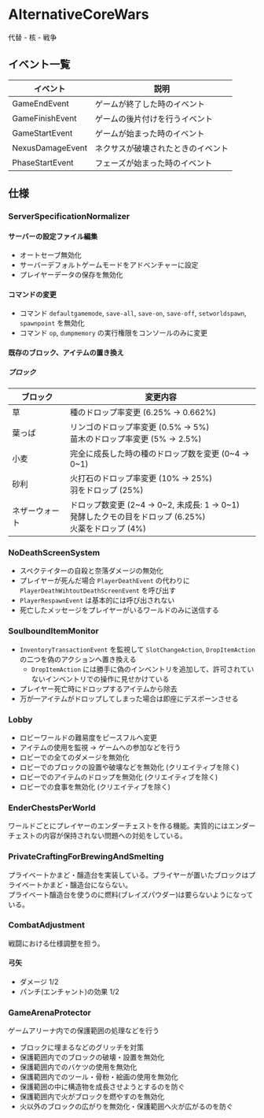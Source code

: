 # AlternativeCoreWars
代替 - 核 - 戦争

## イベント一覧
| イベント             | 説明                |
|------------------|-------------------|
| GameEndEvent     | ゲームが終了した時のイベント    |
| GameFinishEvent  | ゲームの後片付けを行うイベント   |
| GameStartEvent   | ゲームが始まった時のイベント    |
| NexusDamageEvent | ネクサスが破壊されたときのイベント |
| PhaseStartEvent  | フェーズが始まった時のイベント   |

## 仕様
### ServerSpecificationNormalizer
#### サーバーの設定ファイル編集
- オートセーブ無効化
- サーバーデフォルトゲームモードをアドベンチャーに設定
- プレイヤーデータの保存を無効化
#### コマンドの変更
- コマンド `defaultgamemode`, `save-all`, `save-on`, `save-off`, `setworldspawn`, `spawnpoint` を無効化
- コマンド `op`, `dumpmemory` の実行権限をコンソールのみに変更
#### 既存のブロック、アイテムの置き換え
##### ブロック
| ブロック    | 変更内容                                                                            |
|---------|---------------------------------------------------------------------------------|
| 草       | 種のドロップ率変更 (6.25% → 0.662%)                                                      |
| 葉っぱ     | リンゴのドロップ率変更 (0.5% → 5%)<br/>苗木のドロップ率変更 (5% → 2.5%)                              |
| 小麦      | 完全に成長した時の種のドロップ数を変更 (0\~4 → 0\~1)                                               |
| 砂利      | 火打石のドロップ率変更 (10% → 25%)<br/>羽をドロップ (25%)                                        |
| ネザーウォート | ドロップ数変更 (2\~4 → 0\~2, 未成長: 1 → 0\~1)<br/>発酵したクモの目をドロップ (6.25%)<br/>火薬をドロップ (4%) |

### NoDeathScreenSystem
- スペクテイターの自殺と奈落ダメージの無効化
- プレイヤーが死んだ場合 `PlayerDeathEvent` の代わりに `PlayerDeathWihtoutDeathScreenEvent` を呼び出す
- `PlayerRespawnEvent` は基本的には呼び出されない
- 死亡したメッセージをプレイヤーがいるワールドのみに送信する

### SoulboundItemMonitor
- `InventoryTransactionEvent` を監視して `SlotChangeAction`, `DropItemAction` の二つを偽のアクションへ置き換える
  - `DropItemAction` には勝手に偽のインベントリを追加して、許可されていないインベントリでの操作に見せかけている
- プレイヤー死亡時にドロップするアイテムから除去
- 万が一アイテムがドロップしてしまった場合は即座にデスポーンさせる

### Lobby
- ロビーワールドの難易度をピースフルへ変更
- アイテムの使用を監視 → ゲームへの参加などを行う
- ロビーでの全てのダメージを無効化
- ロビーでのブロックの設置や破壊などを無効化 (クリエイティブを除く)
- ロビーでのアイテムのドロップを無効化 (クリエイティブを除く)
- ロビーでの食事を無効化 (クリエイティブを除く)

### EnderChestsPerWorld
ワールドごとにプレイヤーのエンダーチェストを作る機能。実質的にはエンダーチェストの内容が保持されない問題への対処をしている。

### PrivateCraftingForBrewingAndSmelting
プライベートかまど・醸造台を実装している。プライヤーが置いたブロックはプライベートかまど・醸造台にならない。  
プライベート醸造台を使うのに燃料(ブレイズパウダー)は要らないようになっている。

### CombatAdjustment
戦闘における仕様調整を担う。
#### 弓矢
- ダメージ 1/2
- パンチ(エンチャント)の効果 1/2

### GameArenaProtector
ゲームアリーナ内での保護範囲の処理などを行う
- ブロックに埋まるなどのグリッチを対策
- 保護範囲内でのブロックの破壊・設置を無効化
- 保護範囲内でのバケツの使用を無効化
- 保護範囲内でのツール・骨粉・絵画の使用を無効化
- 保護範囲の中に構造物を成長させようとするのを防ぐ
- 保護範囲内で火がブロックを燃やすのを無効化
- 火以外のブロックの広がりを無効化・保護範囲へ火が広がるのを防ぐ
